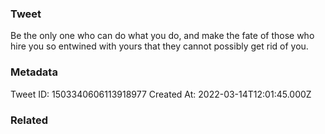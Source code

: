 ### Tweet
Be the only one who can do what you do, and make the fate of those who hire you so entwined with yours that they cannot possibly get rid of you.

### Metadata
Tweet ID: 1503340606113918977
Created At: 2022-03-14T12:01:45.000Z

### Related

